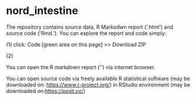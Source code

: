 # nord_intestine

The repository contains source data, R Markodwn report ('.html') and source code ('Rmd.'). You can explore the report and code simply:

(1) click: Code [green area on this page] >> Download ZIP

(2)

You can open the R markdown report ('') via internet browser.

You can open source code via freely available R statistical software (may be downloaded on: https://www.r-project.org/) in RStudio environment (may be downloaded on:https://posit.co/)
